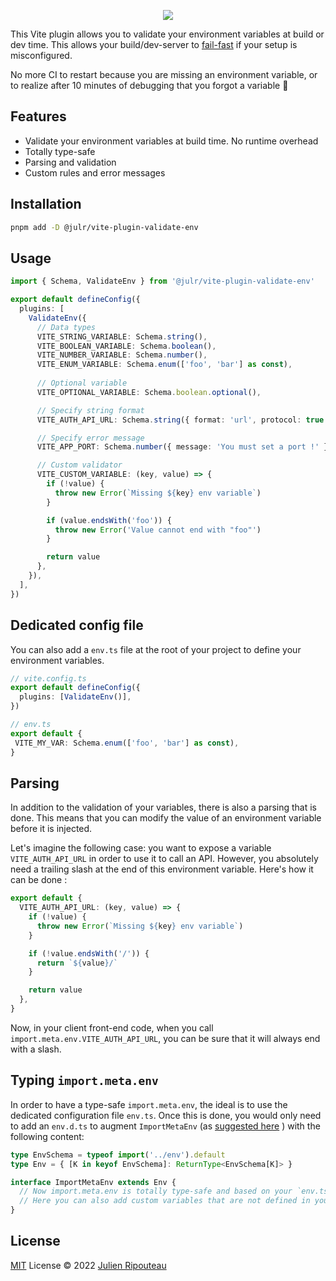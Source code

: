 <p align="center">
  <img src="https://user-images.githubusercontent.com/8337858/188329992-e74b3393-5bec-48b3-bba9-a8c45d279866.png">
</p>

This Vite plugin allows you to validate your environment variables at build or dev time. This allows your build/dev-server to [fail-fast](https://en.wikipedia.org/wiki/Fail-fast) if your setup is misconfigured.

No more CI to restart because you are missing an environment variable, or to realize after 10 minutes of debugging that you forgot a variable 🥲

## Features
- Validate your environment variables at build time. No runtime overhead
- Totally type-safe
- Parsing and validation
- Custom rules and error messages

## Installation

```sh
pnpm add -D @julr/vite-plugin-validate-env
```

## Usage

```ts
import { Schema, ValidateEnv } from '@julr/vite-plugin-validate-env'

export default defineConfig({
  plugins: [
    ValidateEnv({
      // Data types
      VITE_STRING_VARIABLE: Schema.string(),
      VITE_BOOLEAN_VARIABLE: Schema.boolean(),
      VITE_NUMBER_VARIABLE: Schema.number(),
      VITE_ENUM_VARIABLE: Schema.enum(['foo', 'bar'] as const),
      
      // Optional variable
      VITE_OPTIONAL_VARIABLE: Schema.boolean.optional(),

      // Specify string format
      VITE_AUTH_API_URL: Schema.string({ format: 'url', protocol: true }),

      // Specify error message
      VITE_APP_PORT: Schema.number({ message: 'You must set a port !' }),

      // Custom validator
      VITE_CUSTOM_VARIABLE: (key, value) => {
        if (!value) {
          throw new Error(`Missing ${key} env variable`)
        }

        if (value.endsWith('foo')) {
          throw new Error('Value cannot end with "foo"')
        }

        return value
      },
    }),
  ],
})
```

## Dedicated config file

You can also add a `env.ts` file at the root of your project to define your environment variables.

```ts
// vite.config.ts
export default defineConfig({
  plugins: [ValidateEnv()],
})
```

```ts
// env.ts
export default {
 VITE_MY_VAR: Schema.enum(['foo', 'bar'] as const),
}
```

## Parsing
In addition to the validation of your variables, there is also a parsing that is done. This means that you can modify the value of an environment variable before it is injected. 

Let's imagine the following case: you want to expose a variable `VITE_AUTH_API_URL` in order to use it to call an API. However, you absolutely need a trailing slash at the end of this environment variable. Here's how it can be done :

```ts
export default {
  VITE_AUTH_API_URL: (key, value) => {
    if (!value) {
      throw new Error(`Missing ${key} env variable`)
    }

    if (!value.endsWith('/')) {
      return `${value}/`
    }

    return value
  },
}
```

Now, in your client front-end code, when you call `import.meta.env.VITE_AUTH_API_URL`, you can be sure that it will always end with a slash.

## Typing `import.meta.env`
In order to have a type-safe `import.meta.env`, the ideal is to use the dedicated configuration file `env.ts`.
Once this is done, you would only need to add an `env.d.ts` to augment `ImportMetaEnv` (as [suggested here](https://vitejs.dev/guide/env-and-mode.html#env-files) ) with the following content:

```ts
type EnvSchema = typeof import('../env').default
type Env = { [K in keyof EnvSchema]: ReturnType<EnvSchema[K]> }

interface ImportMetaEnv extends Env {
  // Now import.meta.env is totally type-safe and based on your `env.ts` schema definition
  // Here you can also add custom variables that are not defined in your schema
}
```

## License

[MIT](./LICENSE.md) License © 2022 [Julien Ripouteau](https://github.com/Julien-R44)
